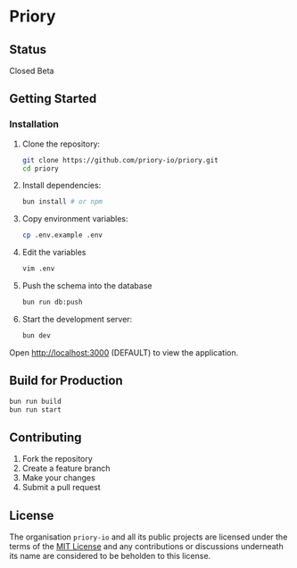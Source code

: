 # Priory

## Status

Closed Beta

## Getting Started

### Installation

1. Clone the repository:
   ```bash
   git clone https://github.com/priory-io/priory.git
   cd priory
   ```

2. Install dependencies:
   ```bash
   bun install # or npm
   ```

3. Copy environment variables:
   ```bash
   cp .env.example .env
   ```

4. Edit the variables
   ```bash
   vim .env
   ```

5. Push the schema into the database
   ```bash
   bun run db:push
   ```

6. Start the development server:
   ```bash
   bun dev
   ```

Open [http://localhost:3000](http://localhost:3000) (DEFAULT) to view the application.

## Build for Production

```bash
bun run build
bun run start
```

## Contributing

1. Fork the repository
2. Create a feature branch
3. Make your changes
4. Submit a pull request

## License

The organisation `priory-io` and all its public projects are licensed under the terms of the [MIT License](./LICENSE) and any contributions or discussions underneath its name are considered to be beholden to this license.
